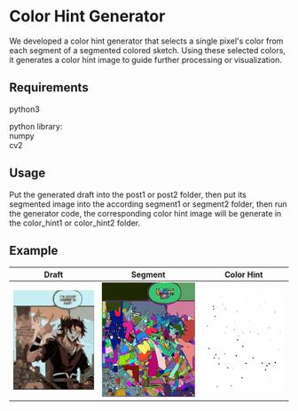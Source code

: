 # Color Hint Generator

We developed a color hint generator that selects a single pixel's color from each segment of a segmented colored sketch. Using these selected colors, it generates a color hint image to guide further processing or visualization.

## Requirements

python3

python library:<br>
numpy<br>
cv2

## Usage

Put the generated draft into the post1 or post2 folder, then put its segmented image into the according segment1 or segment2 folder, then run the generator code, the corresponding color hint image will be generate in the color_hint1 or color_hint2 folder.

## Example

| Draft           | Segment         | Color Hint      |
|------------------|-----------------|-----------------|
| ![Draft](https://github.com/Tyi77/comic-colorization/blob/Jerry/color_hint_generator/post1/1_100.jpg) | ![Segment](https://github.com/Tyi77/comic-colorization/blob/Jerry/color_hint_generator/segment1/1.jpg) | ![Color Hint](https://github.com/Tyi77/comic-colorization/blob/Jerry/color_hint_generator/color_hints1/color_hint1.png) |

